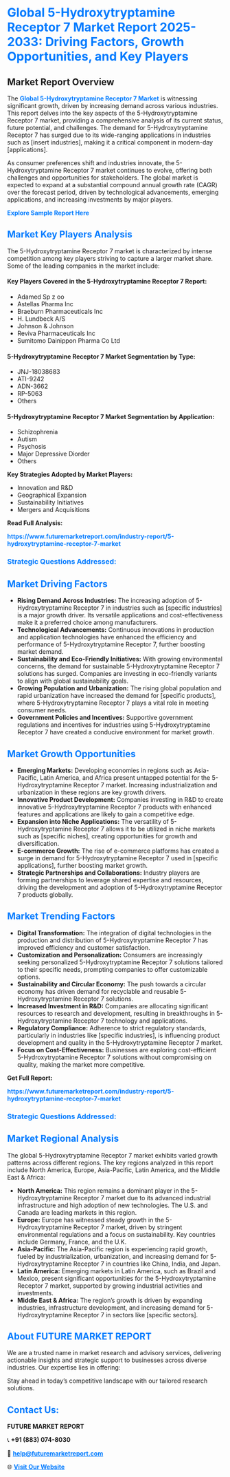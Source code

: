 <h1 style="color: #007BFF;">Global 5-Hydroxytryptamine Receptor 7 Market Report 2025-2033: Driving Factors, Growth Opportunities, and Key Players</h1>

<section id="overview">
<h2>Market Report Overview</h2>
<p>The <a href="https://www.futuremarketreport.com/industry-report/5-hydroxytryptamine-receptor-7-market" style="color: #007BFF; text-decoration: none;"><strong>Global 5-Hydroxytryptamine Receptor 7 Market</strong></a> is witnessing significant growth, driven by increasing demand across various industries. This report delves into the key aspects of the 5-Hydroxytryptamine Receptor 7 market, providing a comprehensive analysis of its current status, future potential, and challenges. The demand for 5-Hydroxytryptamine Receptor 7 has surged due to its wide-ranging applications in industries such as [insert industries], making it a critical component in modern-day [applications].</p>
<p>As consumer preferences shift and industries innovate, the 5-Hydroxytryptamine Receptor 7 market continues to evolve, offering both challenges and opportunities for stakeholders. The global market is expected to expand at a substantial compound annual growth rate (CAGR) over the forecast period, driven by technological advancements, emerging applications, and increasing investments by major players.</p>
</section>

<section id="overview">
<p><a href="https://www.futuremarketreport.com/request-sample/reportId=53841" style="color: #007BFF; text-decoration: none;"><strong>Explore Sample Report Here</strong></a></p>
</section>

<section id="key-players">
<h2 style="color: #007BFF;">Market Key Players Analysis</h2>
<p>The 5-Hydroxytryptamine Receptor 7 market is characterized by intense competition among key players striving to capture a larger market share. Some of the leading companies in the market include:</p>
<h4>Key Players Covered in the 5-Hydroxytryptamine Receptor 7 Report:</h4>
<ul><li>Adamed Sp z oo</li><li>Astellas Pharma Inc</li><li>Braeburn Pharmaceuticals Inc</li><li>H. Lundbeck A/S</li><li>Johnson &amp; Johnson</li><li>Reviva Pharmaceuticals Inc</li><li>Sumitomo Dainippon Pharma Co Ltd</li></ul>
<h4>5-Hydroxytryptamine Receptor 7 Market Segmentation by Type:</h4>
<ul><li>JNJ-18038683</li><li>ATI-9242</li><li>ADN-3662</li><li>RP-5063</li><li>Others</li></ul>

<h4>5-Hydroxytryptamine Receptor 7 Market Segmentation by Application:</h4>
<ul><li>Schizophrenia</li><li>Autism</li><li>Psychosis</li><li>Major Depressive Diorder</li><li>Others</li></ul>
<p><strong>Key Strategies Adopted by Market Players:</strong></p>
<ul>
<li>Innovation and R&D</li>
<li>Geographical Expansion</li>
<li>Sustainability Initiatives</li>
<li>Mergers and Acquisitions</li>
</ul>
</section>

<section>
<p><strong>Read Full Analysis: </strong></p><a href="https://www.futuremarketreport.com/industry-report/5-hydroxytryptamine-receptor-7-market" style="color: #007BFF; text-decoration: none;"><strong>https://www.futuremarketreport.com/industry-report/5-hydroxytryptamine-receptor-7-market</strong></a>
<h3 style="color: #007BFF;">Strategic Questions Addressed:</h3>
</section>

<section id="driving-factors">
<h2 style="color: #007BFF;">Market Driving Factors</h2>
<ul>
<li><strong>Rising Demand Across Industries:</strong> The increasing adoption of 5-Hydroxytryptamine Receptor 7 in industries such as [specific industries] is a major growth driver. Its versatile applications and cost-effectiveness make it a preferred choice among manufacturers.</li>
<li><strong>Technological Advancements:</strong> Continuous innovations in production and application technologies have enhanced the efficiency and performance of 5-Hydroxytryptamine Receptor 7, further boosting market demand.</li>
<li><strong>Sustainability and Eco-Friendly Initiatives:</strong> With growing environmental concerns, the demand for sustainable 5-Hydroxytryptamine Receptor 7 solutions has surged. Companies are investing in eco-friendly variants to align with global sustainability goals.</li>
<li><strong>Growing Population and Urbanization:</strong> The rising global population and rapid urbanization have increased the demand for [specific products], where 5-Hydroxytryptamine Receptor 7 plays a vital role in meeting consumer needs.</li>
<li><strong>Government Policies and Incentives:</strong> Supportive government regulations and incentives for industries using 5-Hydroxytryptamine Receptor 7 have created a conducive environment for market growth.</li>
</ul>
</section>

<section id="growth-opportunities">
<h2 style="color: #007BFF;">Market Growth Opportunities</h2>
<ul>
<li><strong>Emerging Markets:</strong> Developing economies in regions such as Asia-Pacific, Latin America, and Africa present untapped potential for the 5-Hydroxytryptamine Receptor 7 market. Increasing industrialization and urbanization in these regions are key growth drivers.</li>
<li><strong>Innovative Product Development:</strong> Companies investing in R&D to create innovative 5-Hydroxytryptamine Receptor 7 products with enhanced features and applications are likely to gain a competitive edge.</li>
<li><strong>Expansion into Niche Applications:</strong> The versatility of 5-Hydroxytryptamine Receptor 7 allows it to be utilized in niche markets such as [specific niches], creating opportunities for growth and diversification.</li>
<li><strong>E-commerce Growth:</strong> The rise of e-commerce platforms has created a surge in demand for 5-Hydroxytryptamine Receptor 7 used in [specific applications], further boosting market growth.</li>
<li><strong>Strategic Partnerships and Collaborations:</strong> Industry players are forming partnerships to leverage shared expertise and resources, driving the development and adoption of 5-Hydroxytryptamine Receptor 7 products globally.</li>
</ul>
</section>

<section id="trending-factors">
<h2 style="color: #007BFF;">Market Trending Factors</h2>
<ul>
<li><strong>Digital Transformation:</strong> The integration of digital technologies in the production and distribution of 5-Hydroxytryptamine Receptor 7 has improved efficiency and customer satisfaction.</li>
<li><strong>Customization and Personalization:</strong> Consumers are increasingly seeking personalized 5-Hydroxytryptamine Receptor 7 solutions tailored to their specific needs, prompting companies to offer customizable options.</li>
<li><strong>Sustainability and Circular Economy:</strong> The push towards a circular economy has driven demand for recyclable and reusable 5-Hydroxytryptamine Receptor 7 solutions.</li>
<li><strong>Increased Investment in R&D:</strong> Companies are allocating significant resources to research and development, resulting in breakthroughs in 5-Hydroxytryptamine Receptor 7 technology and applications.</li>
<li><strong>Regulatory Compliance:</strong> Adherence to strict regulatory standards, particularly in industries like [specific industries], is influencing product development and quality in the 5-Hydroxytryptamine Receptor 7 market.</li>
<li><strong>Focus on Cost-Effectiveness:</strong> Businesses are exploring cost-efficient 5-Hydroxytryptamine Receptor 7 solutions without compromising on quality, making the market more competitive.</li>
</ul>
</section>

<section>
<p><strong>Get Full Report: </strong></p><a href="https://www.futuremarketreport.com/industry-report/5-hydroxytryptamine-receptor-7-market" style="color: #007BFF; text-decoration: none;"><strong>https://www.futuremarketreport.com/industry-report/5-hydroxytryptamine-receptor-7-market</strong></a>
<h3 style="color: #007BFF;">Strategic Questions Addressed:</h3>
</section>


<section id="regional-analysis">
<h2 style="color: #007BFF;">Market Regional Analysis</h2>
<p>The global 5-Hydroxytryptamine Receptor 7 market exhibits varied growth patterns across different regions. The key regions analyzed in this report include North America, Europe, Asia-Pacific, Latin America, and the Middle East & Africa:</p>
<ul>
<li><strong>North America:</strong> This region remains a dominant player in the 5-Hydroxytryptamine Receptor 7 market due to its advanced industrial infrastructure and high adoption of new technologies. The U.S. and Canada are leading markets in this region.</li>
<li><strong>Europe:</strong> Europe has witnessed steady growth in the 5-Hydroxytryptamine Receptor 7 market, driven by stringent environmental regulations and a focus on sustainability. Key countries include Germany, France, and the U.K.</li>
<li><strong>Asia-Pacific:</strong> The Asia-Pacific region is experiencing rapid growth, fueled by industrialization, urbanization, and increasing demand for 5-Hydroxytryptamine Receptor 7 in countries like China, India, and Japan.</li>
<li><strong>Latin America:</strong> Emerging markets in Latin America, such as Brazil and Mexico, present significant opportunities for the 5-Hydroxytryptamine Receptor 7 market, supported by growing industrial activities and investments.</li>
<li><strong>Middle East & Africa:</strong> The region’s growth is driven by expanding industries, infrastructure development, and increasing demand for 5-Hydroxytryptamine Receptor 7 in sectors like [specific sectors].</li>
</ul>
</section>

<footer>
<h2 style="color: #007BFF;">About FUTURE MARKET REPORT</h2>
<p>We are a trusted name in market research and advisory services, delivering actionable insights and strategic support to businesses across diverse industries. Our expertise lies in offering:</p>

<p>Stay ahead in today’s competitive landscape with our tailored research solutions.</p>

<h2 style="color: #007BFF;">Contact Us:</h2>
<p><strong>FUTURE MARKET REPORT</strong></p>
<p>📞 <strong>+91 (883) 074-8030</strong></p>
<p>📧 <strong><a href="mailto:help@futuremarketreport.com" style="color: #007BFF;">help@futuremarketreport.com</a></strong></p>
<p>🌐 <strong><a href="https://www.futuremarketreport.com/" style="color: #007BFF;">Visit Our Website</a></strong></p>
</footer>